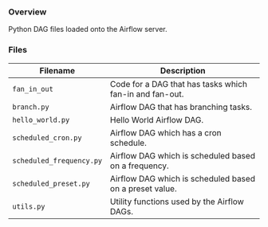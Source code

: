 ### Overview

Python DAG files loaded onto the Airflow server.

### Files

| Filename                 | Description                                                                            |
|--------------------------|----------------------------------------------------------------------------------------|
| `fan_in_out`             | Code for a DAG that has tasks which fan-in and fan-out.                                |
| `branch.py`              | Airflow DAG that has branching tasks.                                                  |
| `hello_world.py`         | Hello World Airflow DAG.                                                               |
| `scheduled_cron.py`      | Airflow DAG which has a cron schedule.                                                 |
| `scheduled_frequency.py` | Airflow DAG which is scheduled based on a frequency.                                   |
| `scheduled_preset.py`    | Airflow DAG which is scheduled based on a preset value.                                |
| `utils.py`               | Utility functions used by the Airflow DAGs.                                            |
